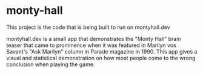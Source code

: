 # monty-hall

This project is the code that is being built to run on montyhall.dev

montyhall.dev is a small app that demonstrates the "Monty Hall" brain teaser that came to prominence when it was featured in Marilyn vos Savant's "Ask Marilyn" column in Parade magazine in 1990. This app gives a visual and statistical demonstration on how most people come to the wrong conclusion when playing the game.